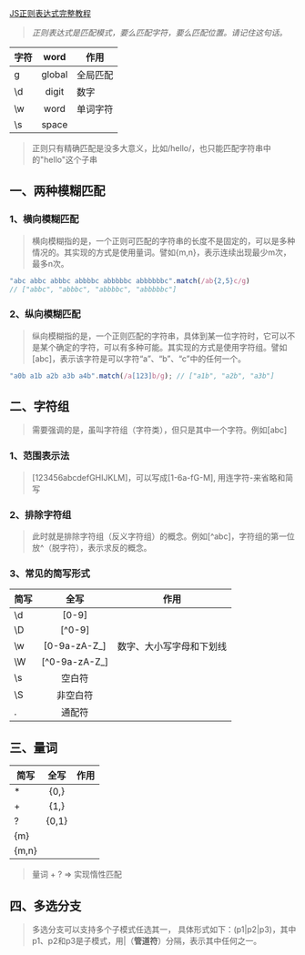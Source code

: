 <a href="https://juejin.im/post/5965943ff265da6c30653879" class="red">JS正则表达式完整教程</a>

> *正则表达式是匹配模式，要么匹配字符，要么匹配位置。请记住这句话。*

字符 | word | 作用
-- | :--: | --
g | global | 全局匹配
\d | digit | 数字
\w | word | 单词字符
\s | space |

> 正则只有精确匹配是没多大意义，比如/hello/，也只能匹配字符串中的"hello"这个子串

## 一、两种模糊匹配

### 1、横向模糊匹配

> 横向模糊指的是，一个正则可匹配的字符串的长度不是固定的，可以是多种情况的。其实现的方式是使用量词。譬如{m,n}，表示连续出现最少m次，最多n次。

```js
"abc abbc abbbc abbbbc abbbbbc abbbbbbc".match(/ab{2,5}c/g)
// ["abbc", "abbbc", "abbbbc", "abbbbbc"]
```

### 2、纵向模糊匹配

> 纵向模糊指的是，一个正则匹配的字符串，具体到某一位字符时，它可以不是某个确定的字符，可以有多种可能。其实现的方式是使用字符组。譬如[abc]，表示该字符是可以字符“a”、“b”、“c”中的任何一个。

```js
"a0b a1b a2b a3b a4b".match(/a[123]b/g); // ["a1b", "a2b", "a3b"]
```

## 二、字符组
> 需要强调的是，虽叫字符组（字符类），但只是其中一个字符。例如[abc]

### 1、范围表示法

> [123456abcdefGHIJKLM]，可以写成[1-6a-fG-M], 用连字符-来省略和简写

### 2、排除字符组

> 此时就是排除字符组（反义字符组）的概念。例如[^abc]，字符组的第一位放^（脱字符），表示求反的概念。

### 3、常见的简写形式

简写 | 全写 | 作用
-- | :--: | --
\d | [0-9]
\D | [^0-9]
\w | [0-9a-zA-Z_] | 数字、大小写字母和下划线
\W | [^0-9a-zA-Z_]
\s | 空白符
\S | 非空白符
. | 通配符

## 三、量词

简写 | 全写 | 作用
-- | :--: | --
* | {0,}
+ | {1,}
? | {0,1}
{m} |
{m,n} |

> 量词 + ? => 实现惰性匹配

## 四、多选分支

> 多选分支可以支持多个子模式任选其一，
> 具体形式如下：(p1|p2|p3)，其中p1、p2和p3是子模式，用|（**管道符**）分隔，表示其中任何之一。

